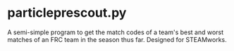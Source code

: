 # particleprescout.py
A semi-simple program to get the match codes of a team's best and worst matches of an FRC team in the season thus far. Designed for STEAMworks.

